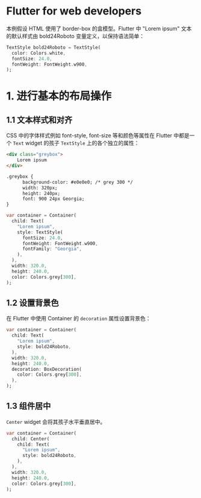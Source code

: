 # Flutter for web developers

本例假设 HTML 使用了 border-box 的盒模型。Flutter 中 "Lorem ipsum" 文本的默认样式由
bold24Roboto 变量定义，以保持语法简单：    

```dart
TextStyle bold24Roboto = TextStyle(
  color: Colors.white,
  fontSize: 24.0,
  fontWeight: FontWeight.w900,
);
```     

# 1. 进行基本的布局操作

## 1.1 文本样式和对齐

CSS 中的字体样式例如 font-style, font-size 等和颜色等属性在 Flutter 中都是一个 `Text`
widget 的孩子 `TextStyle` 上的各个独立的属性：    

```html
<div class="greybox">
    Lorem ipsum
</div>

.greybox {
      background-color: #e0e0e0; /* grey 300 */
      width: 320px;
      height: 240px;
      font: 900 24px Georgia;
}
```    

```dart
var container = Container(
  child: Text(
    "Lorem ipsum",
    style: TextStyle(
      fontSize: 24.0,
      fontWeight: FontWeight.w900,
      fontFamily: "Georgia",
    ),
  ),
  width: 320.0,
  height: 240.0,
  color: Colors.grey[300],
);
```    

## 1.2 设置背景色

在 Flutter 中使用 Container 的 `decoration` 属性设置背景色：    

```dart
var container = Container(
  child: Text(
    "Lorem ipsum",
    style: bold24Roboto,
  ),
  width: 320.0,
  height: 240.0,
  decoration: BoxDecoration(
    color: Colors.grey[300],
  ),
);
```

## 1.3 组件居中

`Center` widget 会将其孩子水平垂直居中。    

```dart
var container = Container(
  child: Center(
    child: Text(
      "Lorem ipsum",
      style: bold24Roboto,
    ),
  ),
  width: 320.0,
  height: 240.0,
  color: Colors.grey[300],
);
```    

